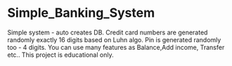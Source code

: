 # Simple_Banking_System
Simple system - auto creates DB.
Credit card numbers are generated randomly exactly 16 digits based on Luhn algo.
Pin is generated randomly too - 4 digits.
You can use many features as Balance,Add income, Transfer etc.. 
This project is educational only.

